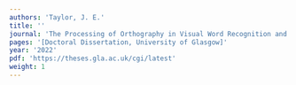 ```yaml
---
authors: 'Taylor, J. E.'
title: ''
journal: 'The Processing of Orthography in Visual Word Recognition and its Sensitivity to Top-Down Modulation [PhD]'
pages: '[Doctoral Dissertation, University of Glasgow]'
year: '2022'
pdf: 'https://theses.gla.ac.uk/cgi/latest'
weight: 1
---
```

